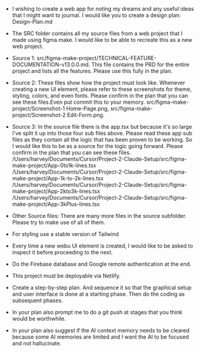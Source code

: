 

- I wishing to create a web app for noting my dreams and any useful ideas that I might want to journal. I would like you to create a design plan: Design-Plan.md

- The SRC folder contains all my source files from a web project that I made using figma.make. I would like to be able to recreate this as a new web project.


- Source 1: src/figma-make-project/TECHNICAL-FEATURE-DOCUMENTATION-v13.0.0.md. This file contains the PRD for the entire project and lists all the features. Please use this fully in the plan.


- Source 2: These files show how the project must look like. Whenever creating a new UI element, please refer to these screenshots for theme, styling, colors, and even fonts. Please confirm in the plan that you can see these files.Even put commit this to your memory.
    src/figma-make-project/Screenshot-1 Home-Page.png, 
    src/figma-make-project/Screenshot-2 Edit-Form.png. 


- Source 3: In the source file there is the app.tsx but because it's so large I've split it up into those four sub files above. Please read these app sub files as they contain all the logic that has been proven to be working. So I would like this to be as a source for the logic going forward. Please confirm in the plan that you can see these files.
    /Users/harvey/Documents/Cursor/Project-2-Claude-Setup/src/figma-make-project/App-0to1k-lines.tsx
    /Users/harvey/Documents/Cursor/Project-2-Claude-Setup/src/figma-make-project/App-1k-to-2k-lines.tsx
    /Users/harvey/Documents/Cursor/Project-2-Claude-Setup/src/figma-make-project/App-2kto3k-lines.tsx
    /Users/harvey/Documents/Cursor/Project-2-Claude-Setup/src/figma-make-project/App-3kPlus-lines.tsx


- Other Source files: There are many more files in the source subfolder. Please try to make use of all of them.

- For styling use a stable version of Tailwind

- Every time a new webu UI element is created, I would like to be asked to inspect it before proceeding to the next.

- Do the Firebase database and Google remote authentication at the end.

- This project must be deployable via Netlify.

- Create a step-by-step plan. And sequence it so that the graphical setup and user interface is done at a starting phase. Then do the coding as subsequent phases.

- In your plan also prompt me to do a git push at stages that you think would be worthwhile.

- In your plan also suggest if the AI context memory needs to be cleared because some AI memories are limited and I want the AI to be focused and not hallucinate.